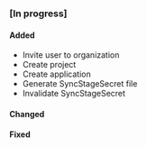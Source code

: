 ### [In progress]

#### Added

* Invite user to organization
* Create project
* Create application
* Generate SyncStageSecret file
* Invalidate SyncStageSecret

#### Changed

#### Fixed

